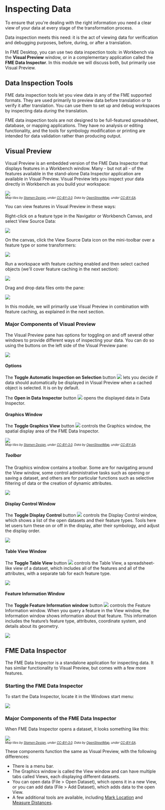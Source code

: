 # Inspecting Data

To ensure that you're dealing with the right information you need a clear view of your data at every stage of the transformation process.

Data inspection meets this need: it is the act of viewing data for verification and debugging purposes, before, during, or after a translation.

In FME Desktop, you can use two data inspection tools: in Workbench via the **Visual Preview** window, or in a complementary application called the **FME Data Inspector**. In this module we will discuss both, but primarily use Visual Preview.

## Data Inspection Tools

FME data inspection tools let you view data in any of the FME supported formats. They are used primarily to preview data before translation or to verify it after translation. You can use them to set up and debug workspaces by inspecting data *during* the translation.

FME data inspection tools are not designed to be full-featured spreadsheet, database, or mapping applications. They have no analysis or editing functionality, and the tools for symbology modification or printing are intended for data validation rather than producing output.

## Visual Preview

Visual Preview is an embedded version of the FME Data Inspector that displays features in a Workbench window. Many  - but not all - of the features available in the stand-alone Data Inspector application are available in Visual Preview. Visual Preview lets you inspect your data directly in Workbench as you build your workspace:

![](../1.getting-started/Images/visual-preview.png)
<br><span style="font-style:italic;font-size:x-small">Map tiles by <a href="https://stamen.com">Stamen Design</a>, under <a href="https://creativecommons.org/licenses/by/3.0">CC-BY-3.0</a>. Data by <a href="http://openstreetmap.org">OpenStreetMap</a>, under <a href="http://creativecommons.org/licenses/by-sa/3.0">CC-BY-SA</a>.

You can view features in Visual Preview in these ways:

Right-click on a feature type in the Navigator or Workbench Canvas, and select View Source Data:

![](./Images/view-source-data.png)

On the canvas, click the View Source Data icon on the mini-toolbar over a feature type or some transformers:

![](./Images/view-source-data-icon.png)

Run a workspace with feature caching enabled and then select cached objects (we'll cover feature caching in the next section):

![](./Images/inspect-cache-visual-preview.png)

Drag and drop data files onto the pane:

![](./Images/visual-preview-drag.png)

In this module, we will primarily use Visual Preview in combination with feature caching, as explained in the next section.

### Major Components of Visual Preview

The Visual Preview pane has options for toggling on and off several other windows to provide different ways of inspecting your data. You can do so using the buttons on the left side of the Visual Preview pane:

![](./Images/visual-preview-toolbar.png)

#### Options

The **Toggle Automatic Inspection on Selection** button ![](./Images/inspect_on_selection_toggle_16x16.png) lets you decide if data should automatically be displayed in Visual Preview when a cached object is selected. It is on by default.

The **Open in Data Inspector** button ![](./Images/fmedatainspector_16x16.png) opens the displayed data in Data Inspector.

#### Graphics Window

The **Toggle Graphics View** button ![](./Images/graphics_view_24x24.png) controls the Graphics window, the spatial display area of the FME Data Inspector.

![](./Images/Img1.027.DataInspectorViewWindow.png)
<br><span style="font-style:italic;font-size:x-small">Map tiles by <a href="https://stamen.com">Stamen Design</a>, under <a href="https://creativecommons.org/licenses/by/3.0">CC-BY-3.0</a>. Data by <a href="http://openstreetmap.org">OpenStreetMap</a>, under <a href="http://creativecommons.org/licenses/by-sa/3.0">CC-BY-SA</a>.

##### Toolbar

The Graphics window contains a toolbar. Some are for navigating around the View window, some control administrative tasks such as opening or saving a dataset, and others are for particular functions such as selective filtering of data or the creation of dynamic attributes.

![](./Images/graphics-toolbar.png)

#### Display Control Window

The **Toggle Display Control** button ![](./Images/display_control_view_16x16.png) controls the Display Control window, which shows a list of the open datasets and their feature types. Tools here let users turn these on or off in the display, alter their symbology, and adjust the display order.

![](./Images/Img1.029.DataInspectorDisplayControlWindow.png)

#### Table View Window

The **Toggle Table View** button ![](./Images/table_view_16x16.png) controls the Table View, a spreadsheet-like view of a dataset, which includes all of the features and all of the attributes, with a separate tab for each feature type.

![](./Images/Img1.031.DataInspectorTableView.png)

#### Feature Information Window

The **Toggle Feature Information window** button ![](./Images/feature_info_view.png) controls the Feature Information window. When you query a feature in the View window, the Information window shows information about that feature. This information includes the feature’s feature type, attributes, coordinate system, and details about its geometry.

![](./Images/Img1.030.DataInspectorFeatureInformation.png)

## FME Data Inspector

The FME Data Inspector is a standalone application for inspecting data. It has similar functionality to Visual Preview, but comes with a few more features.

### Starting the FME Data Inspector

To start the Data Inspector, locate it in the Windows start menu:

![](./Images/Img1.025.StartingDataInspector.png)

### Major Components of the FME Data Inspector

When FME Data Inspector opens a dataset, it looks something like this:

![](./Images/Img1.026.InspectorInterface.png)
<br><span style="font-style:italic;font-size:x-small">Map tiles by <a href="https://stamen.com">Stamen Design</a>, under <a href="https://creativecommons.org/licenses/by/3.0">CC-BY-3.0</a>. Data by <a href="http://openstreetmap.org">OpenStreetMap</a>, under <a href="http://creativecommons.org/licenses/by-sa/3.0">CC-BY-SA</a>.

These components function the same as Visual Preview, with the following differences:
- There is a menu bar.
- The Graphics window is called the View window and can have multiple tabs called Views, each displaying different datasets.
- You can open data (File > Open Dataset), which opens it in a new View, or you can add data (File > Add Dataset), which adds data to the open View.
- A few additional tools are available, including [Mark Location](http://docs.safe.com/fme/2019.0/html/FME_Desktop_Documentation/FME_DataInspector/DataInspector/Marking-Locations.htm) and [Measure Distances](http://docs.safe.com/fme/2019.0/html/FME_Desktop_Documentation/FME_DataInspector/DataInspector/Using_the_Measuring_Tool.htm).
